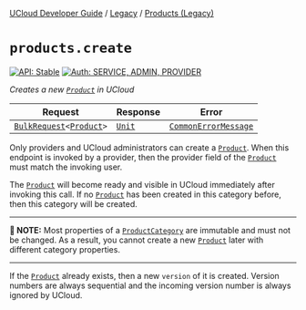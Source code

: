 [UCloud Developer Guide](/docs/developer-guide/README.md) / [Legacy](/docs/developer-guide/legacy/README.md) / [Products (Legacy)](/docs/developer-guide/legacy/products-legacy.md)

# `products.create`

[![API: Stable](https://img.shields.io/static/v1?label=API&message=Stable&color=green&style=flat-square)](/docs/developer-guide/core/api-conventions.md)
[![Auth: SERVICE, ADMIN, PROVIDER](https://img.shields.io/static/v1?label=Auth&message=SERVICE,+ADMIN,+PROVIDER&color=informational&style=flat-square)](/docs/developer-guide/core/types.md#role)


_Creates a new [`Product`](/docs/reference/dk.sdu.cloud.accounting.api.Product.md)  in UCloud_

| Request | Response | Error |
|---------|----------|-------|
|<code><a href='/docs/reference/dk.sdu.cloud.calls.BulkRequest.md'>BulkRequest</a>&lt;<a href='#product'>Product</a>&gt;</code>|<code><a href='https://kotlinlang.org/api/latest/jvm/stdlib/kotlin/-unit/'>Unit</a></code>|<code><a href='/docs/reference/dk.sdu.cloud.CommonErrorMessage.md'>CommonErrorMessage</a></code>|

Only providers and UCloud administrators can create a [`Product`](/docs/reference/dk.sdu.cloud.accounting.api.Product.md). When this endpoint is
invoked by a provider, then the provider field of the [`Product`](/docs/reference/dk.sdu.cloud.accounting.api.Product.md)  must match the invoking user.

The [`Product`](/docs/reference/dk.sdu.cloud.accounting.api.Product.md)  will become ready and visible in UCloud immediately after invoking this call.
If no [`Product`](/docs/reference/dk.sdu.cloud.accounting.api.Product.md)  has been created in this category before, then this category will be created.

---

__📝 NOTE:__ Most properties of a [`ProductCategory`](/docs/reference/dk.sdu.cloud.accounting.api.ProductCategory.md)  are immutable and must not be changed.
As a result, you cannot create a new [`Product`](/docs/reference/dk.sdu.cloud.accounting.api.Product.md)  later with different category properties.

---

If the [`Product`](/docs/reference/dk.sdu.cloud.accounting.api.Product.md)  already exists, then a new `version` of it is created. Version numbers are
always sequential and the incoming version number is always ignored by UCloud.


